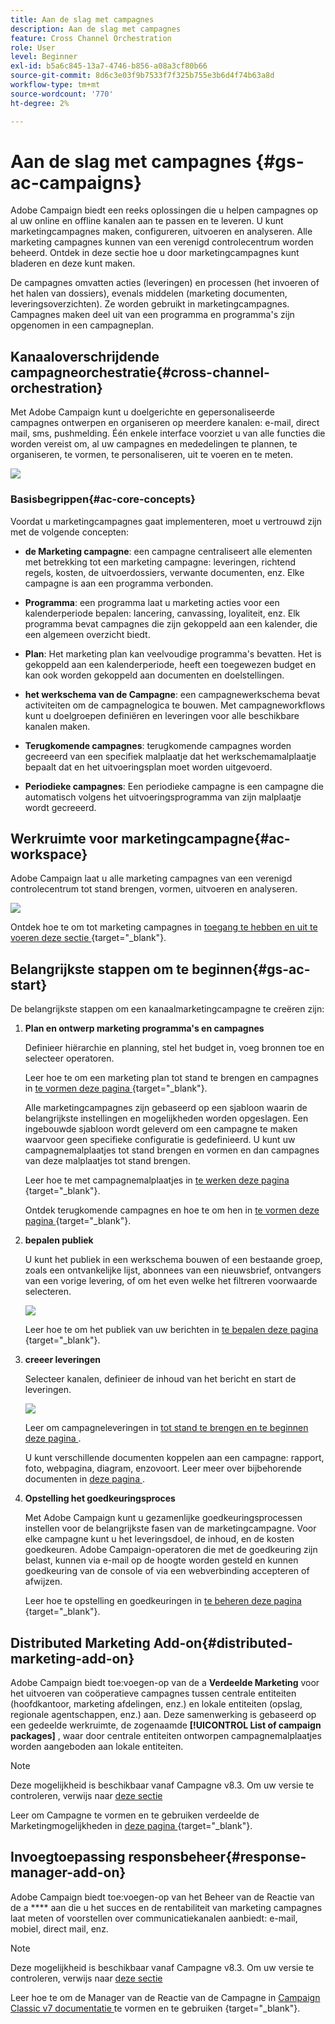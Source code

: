 ```yaml
---
title: Aan de slag met campagnes
description: Aan de slag met campagnes
feature: Cross Channel Orchestration
role: User
level: Beginner
exl-id: b5a6c845-13a7-4746-b856-a08a3cf80b66
source-git-commit: 8d6c3e03f9b7533f7f325b755e3b6d4f74b63a8d
workflow-type: tm+mt
source-wordcount: '770'
ht-degree: 2%

---
```


# Aan de slag met campagnes {#gs-ac-campaigns}

Adobe Campaign biedt een reeks oplossingen die u helpen campagnes op al uw online en offline kanalen aan te passen en te leveren. U kunt marketingcampagnes maken, configureren, uitvoeren en analyseren. Alle marketing campagnes kunnen van een verenigd controlecentrum worden beheerd. Ontdek in deze sectie hoe u door marketingcampagnes kunt bladeren en deze kunt maken.

De campagnes omvatten acties (leveringen) en processen (het invoeren of het halen van dossiers), evenals middelen (marketing documenten, leveringsoverzichten). Ze worden gebruikt in marketingcampagnes. Campagnes maken deel uit van een programma en programma&#39;s zijn opgenomen in een campagneplan.

## Kanaaloverschrijdende campagneorchestratie{#cross-channel-orchestration}

Met Adobe Campaign kunt u doelgerichte en gepersonaliseerde campagnes ontwerpen en organiseren op meerdere kanalen: e-mail, direct mail, sms, pushmelding. Één enkele interface voorziet u van alle functies die worden vereist om, al uw campagnes en mededelingen te plannen, te organiseren, te vormen, te personaliseren, uit te voeren en te meten.

![](assets/campaign-tab.png)

### Basisbegrippen{#ac-core-concepts}

Voordat u marketingcampagnes gaat implementeren, moet u vertrouwd zijn met de volgende concepten:

* **de Marketing campagne**: een campagne centraliseert alle elementen met betrekking tot een marketing campagne: leveringen, richtend regels, kosten, de uitvoerdossiers, verwante documenten, enz. Elke campagne is aan een programma verbonden.

* **Programma**: een programma laat u marketing acties voor een kalenderperiode bepalen: lancering, canvassing, loyaliteit, enz. Elk programma bevat campagnes die zijn gekoppeld aan een kalender, die een algemeen overzicht biedt.

* **Plan**: Het marketing plan kan veelvoudige programma&#39;s bevatten. Het is gekoppeld aan een kalenderperiode, heeft een toegewezen budget en kan ook worden gekoppeld aan documenten en doelstellingen.

* **het werkschema van de Campagne**: een campagnewerkschema bevat activiteiten om de campagnelogica te bouwen. Met campagneworkflows kunt u doelgroepen definiëren en leveringen voor alle beschikbare kanalen maken.

* **Terugkomende campagnes**: terugkomende campagnes worden gecreeerd van een specifiek malplaatje dat het werkschemamalplaatje bepaalt dat en het uitvoeringsplan moet worden uitgevoerd.

* **Periodieke campagnes**: Een periodieke campagne is een campagne die automatisch volgens het uitvoeringsprogramma van zijn malplaatje wordt gecreeerd.

## Werkruimte voor marketingcampagne{#ac-workspace}

Adobe Campaign laat u alle marketing campagnes van een verenigd controlecentrum tot stand brengen, vormen, uitvoeren en analyseren.

![](assets/calendar.png)

Ontdek hoe te om tot marketing campagnes in [ toegang te hebben en uit te voeren deze sectie ](https://experienceleague.adobe.com/docs/campaign/automation/campaign-orchestration/set-up-campaigns.html) {target="_blank"}.

## Belangrijkste stappen om te beginnen{#gs-ac-start}

De belangrijkste stappen om een kanaalmarketingcampagne te creëren zijn:

1. **Plan en ontwerp marketing programma&#39;s en campagnes**

   Definieer hiërarchie en planning, stel het budget in, voeg bronnen toe en selecteer operatoren.

   Leer hoe te om een marketing plan tot stand te brengen en campagnes in [ te vormen deze pagina ](https://experienceleague.adobe.com/docs/campaign/automation/campaign-orchestration/marketing-campaign-create.html) {target="_blank"}.

   Alle marketingcampagnes zijn gebaseerd op een sjabloon waarin de belangrijkste instellingen en mogelijkheden worden opgeslagen. Een ingebouwde sjabloon wordt geleverd om een campagne te maken waarvoor geen specifieke configuratie is gedefinieerd. U kunt uw campagnemalplaatjes tot stand brengen en vormen en dan campagnes van deze malplaatjes tot stand brengen.

   Leer hoe te met campagnemalplaatjes in [ te werken deze pagina ](https://experienceleague.adobe.com/docs/campaign/automation/campaign-orchestration/marketing-campaign-templates.html) {target="_blank"}.

   Ontdek terugkomende campagnes en hoe te om hen in [ te vormen deze pagina ](https://experienceleague.adobe.com/docs/campaign/automation/campaign-orchestration/recurring-periodic-campaigns.html) {target="_blank"}.

1. **bepalen publiek**

   U kunt het publiek in een werkschema bouwen of een bestaande groep, zoals een ontvankelijke lijst, abonnees van een nieuwsbrief, ontvangers van een vorige levering, of om het even welke het filtreren voorwaarde selecteren.

   ![](assets/campaign-wf.png)

   Leer hoe te om het publiek van uw berichten in [ te bepalen deze pagina ](https://experienceleague.adobe.com/docs/campaign/automation/campaign-orchestration/marketing-campaign-target.html) {target="_blank"}.

1. **creeer leveringen**

   Selecteer kanalen, definieer de inhoud van het bericht en start de leveringen.

   ![](assets/campaign-dashboard.png)

   Leer om campagneleveringen in [ tot stand te brengen en te beginnen deze pagina ](../../automation/campaigns/marketing-campaign-deliveries.md).

   U kunt verschillende documenten koppelen aan een campagne: rapport, foto, webpagina, diagram, enzovoort. Leer meer over bijbehorende documenten in [ deze pagina ](../../automation/campaigns/marketing-campaign-assets.md).

1. **Opstelling het goedkeuringsproces**

   Met Adobe Campaign kunt u gezamenlijke goedkeuringsprocessen instellen voor de belangrijkste fasen van de marketingcampagne. Voor elke campagne kunt u het leveringsdoel, de inhoud, en de kosten goedkeuren. Adobe Campaign-operatoren die met de goedkeuring zijn belast, kunnen via e-mail op de hoogte worden gesteld en kunnen goedkeuring van de console of via een webverbinding accepteren of afwijzen.

   Leer hoe te opstelling en goedkeuringen in [ te beheren deze pagina ](https://experienceleague.adobe.com/docs/campaign/automation/campaign-orchestration/marketing-campaign-approval.html#campaign-orchestration) {target="_blank"}.


## Distributed Marketing Add-on{#distributed-marketing-add-on}

Adobe Campaign biedt toe:voegen-op van de a **Verdeelde Marketing** voor het uitvoeren van coöperatieve campagnes tussen centrale entiteiten (hoofdkantoor, marketing afdelingen, enz.) en lokale entiteiten (opslag, regionale agentschappen, enz.) aan. Deze samenwerking is gebaseerd op een gedeelde werkruimte, de zogenaamde **[!UICONTROL List of campaign packages]** , waar door centrale entiteiten ontworpen campagnemalplaatjes worden aangeboden aan lokale entiteiten.

>[!NOTE]
>
>Deze mogelijkheid is beschikbaar vanaf Campagne v8.3. Om uw versie te controleren, verwijs naar [ deze sectie ](compatibility-matrix.md#how-to-check-your-campaign-version-and-buildversion)

Leer om Campagne te vormen en te gebruiken verdeelde de Marketingmogelijkheden in [ deze pagina ](https://experienceleague.adobe.com/docs/campaign/automation/distributed-marketing/about-distributed-marketing.html) {target="_blank"}.

## Invoegtoepassing responsbeheer{#response-manager-add-on}

Adobe Campaign biedt toe:voegen-op van het Beheer van de Reactie van de a **** aan die u het succes en de rentabiliteit van marketing campagnes laat meten of voorstellen over communicatiekanalen aanbiedt: e-mail, mobiel, direct mail, enz.

>[!NOTE]
>
>Deze mogelijkheid is beschikbaar vanaf Campagne v8.3. Om uw versie te controleren, verwijs naar [ deze sectie ](compatibility-matrix.md#how-to-check-your-campaign-version-and-buildversion)

[](../assets/do-not-localize/book.png) Leer hoe te om de Manager van de Reactie van de Campagne in [ Campaign Classic v7 documentatie ](https://experienceleague.adobe.com/docs/campaign-classic/using/response-manager/about-response-manager.html) te vormen en te gebruiken {target="_blank"}.
